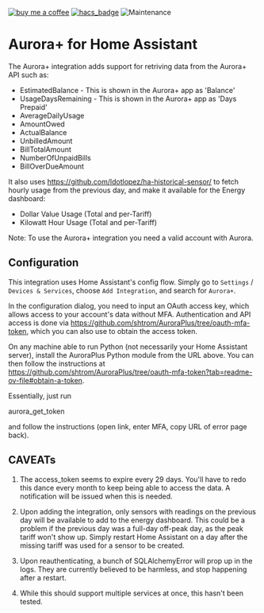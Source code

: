 [![buy me a coffee](https://img.shields.io/badge/If%20you%20like%20it-Buy%20us%20a%20coffee-green.svg?style=for-the-badge)](https://www.buymeacoffee.com/leighcurran)
[![hacs_badge](https://img.shields.io/badge/HACS-Custom-orange.svg?style=for-the-badge)](https://github.com/custom-components/hacs)
![Maintenance](https://img.shields.io/maintenance/yes/2022.svg?style=for-the-badge)

# Aurora+ for Home Assistant

The Aurora+ integration adds support for retriving data from the Aurora+ API such as:

- EstimatedBalance - This is shown in the Aurora+ app as 'Balance'
- UsageDaysRemaining - This is shown in the Aurora+ app as 'Days Prepaid'
- AverageDailyUsage
- AmountOwed
- ActualBalance
- UnbilledAmount
- BillTotalAmount
- NumberOfUnpaidBills
- BillOverDueAmount

It also uses https://github.com/ldotlopez/ha-historical-sensor/ to fetch hourly
usage from the previous day, and make it available for the Energy dashboard:

- Dollar Value Usage (Total and per-Tariff)
- Kilowatt Hour Usage (Total and per-Tariff)

Note: To use the Aurora+ integration you need a valid account with Aurora.

## Configuration

This integration uses Home Assistant's config flow. Simply go to `Settings` /
`Devices & Services`, choose `Add Integration`, and search for `Aurora+`.

In the configuration dialog, you need to input an OAuth access key, which allows
access to your account's data without MFA. Authentication and API access is done
via https://github.com/shtrom/AuroraPlus/tree/oauth-mfa-token, which you can
also use to obtain the access token.

On any machine able to run Python (not necessarily your Home Assistant server),
install the AuroraPlus Python module from the URL above. You can then follow the
instructions at
https://github.com/shtrom/AuroraPlus/tree/oauth-mfa-token?tab=readme-ov-file#obtain-a-token.

Essentially, just run

   aurora_get_token

and follow the instructions (open link, enter MFA, copy URL of error page back).

## CAVEATs

1. The access_token seems to expire every 29 days. You'll have to redo this dance
   every month to keep being able to access the data. A notification will be
   issued when this is needed.

2. Upon adding the integration, only sensors with readings on the previous day
   will be available to add to the energy dashboard. This could be a problem if
   the previous day was a full-day off-peak day, as the peak tariff won't show
   up. Simply restart Home Assistant on a day after the missing tariff was used
   for a sensor to be created.

3. Upon reauthenticating, a bunch of SQLAlchemyError will prop up in the logs.
   They are currently believed to be harmless, and stop happening after a
   restart.

4. While this should support multiple services at once, this hasn't been tested.
